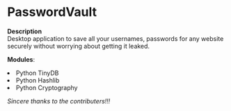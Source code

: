 # PasswordVault  

<b>Description</b>  
Desktop application to save all your usernames, passwords for any website securely without worrying about getting it leaked. 

<b>Modules</b>:   
<li>Python TinyDB
<li>Python Hashlib 
<li>Python Cryptography
  
  
  
  
  
  
  
  
  
  
  
  

<i>Sincere thanks to the contributers!!!
